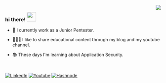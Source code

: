 <img align="right" src="https://i.giphy.com/media/v1.Y2lkPTc5MGI3NjExOWQwMDA5d3ZsejRsaXppMjBodWlpOWhrdmk4NjhqOG12YjVmc2NxMSZlcD12MV9pbnRlcm5hbF9naWZfYnlfaWQmY3Q9Zw/pVGsAWjzvXcZW4ZBTE/giphy.gif">

<h3>
    hi there!
    <img src="https://media.giphy.com/media/hvRJCLFzcasrR4ia7z/giphy.gif" width="30px"/>
</h3>

- 🔭 I currently work as a Junior Pentester.

- 🧑🏻‍🏫 I like to share educational content through my blog and my youtube channel.

- 📚 These days I'm learning about Application Security.

<br>


[![LinkedIn](https://img.shields.io/badge/LinkedIn-0077B5?style=for-the-badge&logo=linkedin&logoColor=white)](https://www.linkedin.com/in/b1d0ws/)
[![Youtube](https://img.shields.io/badge/YouTube-FF0000?style=for-the-badge&logo=youtube&logoColor=white)](https://www.youtube.com/@b1d0ws)
[![Hashnode](https://img.shields.io/badge/Hashnode-2962FF?style=for-the-badge&logo=hashnode&logoColor=white)](https://b1d0ws.hashnode.dev/)


